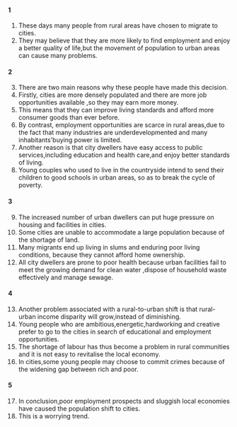 
#### 1
1. These days many people from rural areas have chosen to migrate to cities.
2. They may believe that they are more likely to find employment and enjoy a better quality of life,but the movement of population to urban areas can cause many problems.

#### 2
3. There are two main reasons why these people have made this decision.
4. Firstly, cities are more densely populated and there are more job opportunities available ,so they may earn more money.
5. This means that they can improve living standards and afford more  consumer goods than ever before.
6. By contrast, employment opportunities are scarce in rural areas,due to the fact that many industries are underdevelopmented and many inhabitants'buying power is limited.
7. Another reason is that city dwellers have easy access to public services,including education and health care,and enjoy better standards of living.
8. Young couples who used to live in the countryside intend to send their children to good schools in urban  areas, so as to break the cycle of poverty.

#### 3
9. The increased number of urban dwellers can put huge pressure on housing and facilities in cities.
10. Some cities are unable to accommodate a large population because of the shortage of land.
11. Many migrants end up living in slums and enduring poor living conditions, because they cannot afford home ownership.
12. All city dwellers are prone to poor health because urban facilities fail to meet the growing demand for clean water ,dispose of household waste effectively and manage sewage.

#### 4
13. Another problem associated with a rural-to-urban shift is that rural-urban income disparity will grow,instead of diminishing.
14. Young people who are ambitious,energetic,hardworking and creative prefer to go to the cities in search of educational and employment opportunities.
15. The shortage of labour has thus become a problem in rural communities and it is not easy to revitalise the local economy.
16. In cities,some young people may choose to commit crimes because of the widening gap between rich and poor.

#### 5
17. In conclusion,poor employment prospects and sluggish local economies have caused the population shift to cities.
18. This is a worrying trend.
